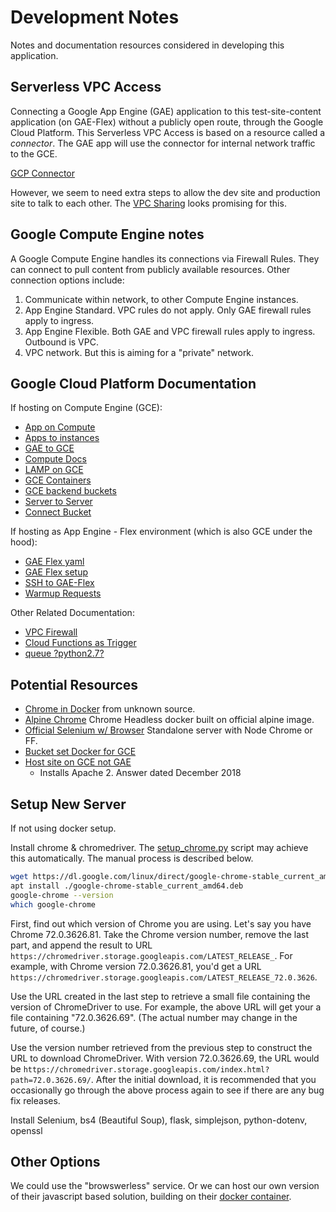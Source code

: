 # Development Notes

Notes and documentation resources considered in developing this application.

## Serverless VPC Access

Connecting a Google App Engine (GAE) application to this test-site-content application (on GAE-Flex) without a publicly open route, through the Google Cloud Platform. This Serverless VPC Access is based on a resource called a *connector*. The GAE app will use the connector for internal network traffic to the GCE.

[GCP Connector](https://cloud.google.com/appengine/docs/standard/python3/connecting-vpc)

However, we seem to need extra steps to allow the dev site and production site to talk to each other. The [VPC Sharing](https://cloud.google.com/vpc/docs/using-vpc-peering) looks promising for this.

## Google Compute Engine notes

A Google Compute Engine handles its connections via Firewall Rules. They can connect to pull content from publicly available resources. Other connection options include:

1) Communicate within network, to other Compute Engine instances.
2) App Engine Standard. VPC rules do not apply. Only GAE firewall rules apply to ingress.
3) App Engine Flexible. Both GAE and VPC firewall rules apply to ingress. Outbound is VPC.
4) VPC network. But this is aiming for a "private" network.

## Google Cloud Platform Documentation

If hosting on Compute Engine (GCE):

- [App on Compute](https://cloud.google.com/python/tutorials/getting-started-on-compute-engine)
- [Apps to instances](https://cloud.google.com/compute/docs/tutorials/service-account-ssh)
- [GAE to GCE](https://cloud.google.com/appengine/docs/standard/python3/connecting-vpc)
- [Compute Docs](https://cloud.google.com/compute/docs)
- [LAMP on GCE](https://cloud.google.com/community/tutorials/setting-up-lamp#setting-up-dns)
- [GCE Containers](https://cloud.google.com/compute/docs/containers/deploying-containers)
- [GCE backend buckets](https://cloud.google.com/sdk/gcloud/reference/compute/backend-buckets)
- [Server to Server](https://cloud.google.com/docs/authentication/production#auth-cloud-implicit-python)
- [Connect Bucket](https://cloud.google.com/compute/docs/disks/gcs-buckets)

If hosting as App Engine - Flex environment (which is also GCE under the hood):

- [GAE Flex yaml](https://cloud.google.com/appengine/docs/flexible/python/reference/app-yaml)
- [GAE Flex setup](https://cloud.google.com/appengine/docs/flexible/python/runtime)
- [SSH to GAE-Flex](https://cloud.google.com/appengine/docs/flexible/python/debugging-an-instance)
- [Warmup Requests](https://cloud.google.com/appengine/docs/standard/python3/configuring-warmup-requests)

Other Related Documentation:

- [VPC Firewall](https://cloud.google.com/vpc/docs/using-firewalls)
- [Cloud Functions as Trigger](https://cloud.google.com/functions/docs/how-to)
- [queue ?python2.7?](https://cloud.google.com/appengine/docs/standard/python/config/queueref)

## Potential Resources

- [Chrome in Docker](https://github.com/c0b/chrome-in-docker) from unknown source.
- [Alpine Chrome](https://github.com/Zenika/alpine-chrome) Chrome Headless docker built on official alpine image.
- [Official Selenium w/ Browser](https://github.com/SeleniumHQ/docker-selenium) Standalone server with Node Chrome or FF.
- [Bucket set Docker for GCE](https://github.com/spinnaker/rosco/wiki/Run-Docker-on-a-GCE-Container-optimized-VM)
- [Host site on GCE not GAE](https://www.quora.com/How-do-I-host-my-site-on-Google-Compute-Engine)
  - Installs Apache 2. Answer dated December 2018

## Setup New Server

If not using docker setup.

Install chrome & chromedriver. The [setup_chrome.py](./setup_chrome.py) script may achieve this automatically. The manual process is described below.

```Bash
wget https://dl.google.com/linux/direct/google-chrome-stable_current_amd64.deb
apt install ./google-chrome-stable_current_amd64.deb
google-chrome --version
which google-chrome
```

First, find out which version of Chrome you are using. Let's say you have Chrome 72.0.3626.81.
Take the Chrome version number, remove the last part, and append the result to URL `https://chromedriver.storage.googleapis.com/LATEST_RELEASE_`. For example, with Chrome version 72.0.3626.81, you'd get a URL `https://chromedriver.storage.googleapis.com/LATEST_RELEASE_72.0.3626`.

Use the URL created in the last step to retrieve a small file containing the version of ChromeDriver to use. For example, the above URL will get your a file containing "72.0.3626.69". (The actual number may change in the future, of course.)

Use the version number retrieved from the previous step to construct the URL to download ChromeDriver. With version 72.0.3626.69, the URL would be `https://chromedriver.storage.googleapis.com/index.html?path=72.0.3626.69/`.
After the initial download, it is recommended that you occasionally go through the above process again to see if there are any bug fix releases.

Install Selenium, bs4 (Beautiful Soup), flask, simplejson, python-dotenv, openssl

## Other Options

We could use the "browswerless" service. Or we can host our own version of their javascript based solution, building on their [docker container](https://hub.docker.com/r/browserless/chrome).
